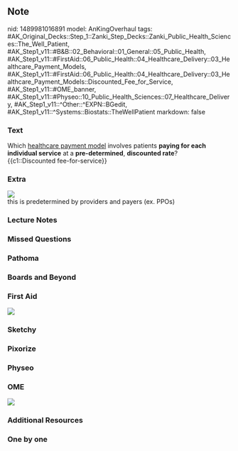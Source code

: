 ## Note
nid: 1489981016891
model: AnKingOverhaul
tags: #AK_Original_Decks::Step_1::Zanki_Step_Decks::Zanki_Public_Health_Sciences::The_Well_Patient, #AK_Step1_v11::#B&B::02_Behavioral::01_General::05_Public_Health, #AK_Step1_v11::#FirstAid::06_Public_Health::04_Healthcare_Delivery::03_Healthcare_Payment_Models, #AK_Step1_v11::#FirstAid::06_Public_Health::04_Healthcare_Delivery::03_Healthcare_Payment_Models::Discounted_Fee_for_Service, #AK_Step1_v11::#OME_banner, #AK_Step1_v11::#Physeo::10_Public_Health_Sciences::07_Healthcare_Delivery, #AK_Step1_v11::^Other::^EXPN::BGedit, #AK_Step1_v11::^Systems::Biostats::TheWellPatient
markdown: false

### Text
<div>
  Which <u>healthcare payment model</u> involves patients <b>paying
  for each individual service</b> at a <b>pre-determined</b>,
  <b>discounted rate</b>?
</div>
<div>
  {{c1::Discounted fee-for-service}}
</div>

### Extra
<img src="paste-340023970889910.jpg">
<div>
  this is predetermined by providers and payers (ex. PPOs)
</div>

### Lecture Notes


### Missed Questions


### Pathoma


### Boards and Beyond


### First Aid
<img src="tmpK1iSO0.png">

### Sketchy


### Pixorize


### Physeo


### OME
<div class="ome-widget">
  <a href="https://onlinemeded.org?ref=anki"><img src=
  "_OME_AnkiFlashcards_General_3.png"></a>
</div>

### Additional Resources


### One by one

